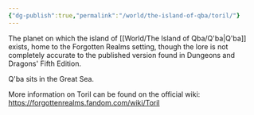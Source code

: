 ```yaml
---
{"dg-publish":true,"permalink":"/world/the-island-of-qba/toril/"}
---
```


The planet on which the island of [[World/The Island of Qba/Q'ba\|Q'ba]] exists, home to the Forgotten Realms setting, though the lore is not completely accurate to the published version found in Dungeons and Dragons' Fifth Edition.

Q'ba sits in the Great Sea.

More information on Toril can be found on the official wiki:
https://forgottenrealms.fandom.com/wiki/Toril
